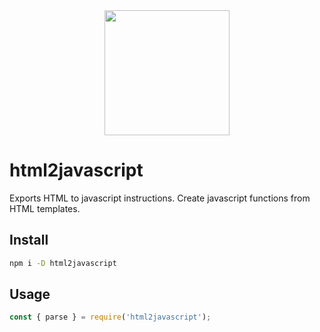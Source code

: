 <div align="center">
  <a href="https://html2js.esstudio.site">
    <img width="200" height="200" vspace="" hspace="25"
      src="https://html2js.esstudio.site/android-chrome-256x256.png">
  </a>
</div>

# html2javascript

Exports HTML to javascript instructions. Create javascript functions from HTML templates.


## Install

```bash
npm i -D html2javascript
```

## Usage

```javascript
const { parse } = require('html2javascript');
```